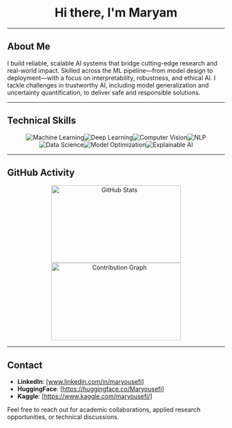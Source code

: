 <h1 align="center">Hi there, I'm Maryam </h1>

---

## About Me


I build reliable, scalable AI systems that bridge cutting-edge research and real-world impact. Skilled across the ML pipeline—from model design to deployment—with a focus on interpretability, robustness, and ethical AI. I tackle challenges in trustworthy AI, including model generalization and uncertainty quantification, to deliver safe and responsible solutions.

---
## Technical Skills

<p align="center">
  <img src="https://img.shields.io/badge/Machine%20Learning-007acc?style=for-the-badge&logo=python&logoColor=white" alt="Machine Learning" />&#8203;
  <img src="https://img.shields.io/badge/Deep%20Learning-00bfff?style=for-the-badge&logo=tensorflow&logoColor=white" alt="Deep Learning" />&#8203;
  <img src="https://img.shields.io/badge/Computer%20Vision-008080?style=for-the-badge&logo=opencv&logoColor=white" alt="Computer Vision" />&#8203;
  <img src="https://img.shields.io/badge/Natural%20Language%20Processing-20b2aa?style=for-the-badge&logo=googlecloud&logoColor=white" alt="NLP" />&#8203;
  <img src="https://img.shields.io/badge/Data%20Science-1e90ff?style=for-the-badge&logo=pandas&logoColor=white" alt="Data Science" />&#8203;
  <img src="https://img.shields.io/badge/Model%20Optimization-00ced1?style=for-the-badge&logo=scikitlearn&logoColor=white" alt="Model Optimization" />&#8203;
  <img src="https://img.shields.io/badge/Explainable%20AI-5f9ea0?style=for-the-badge" alt="Explainable AI" />
</p>

---
## GitHub Activity

<p align="center">
  <img src="https://github-readme-stats.vercel.app/api?username=Maryousefi&show_icons=true&theme=blueberry&count_private=true" alt="GitHub Stats" width="300" height="180" />
  <img src="https://github-readme-activity-graph.vercel.app/graph?username=Maryousefi&theme=react" alt="Contribution Graph" width="300" height="180" />
</p>

---

## Contact

- **LinkedIn**: [www.linkedin.com/in/maryousefi]
- **HuggingFace**: [https://huggingface.co/Maryousefi]
- **Kaggle**: [https://www.kaggle.com/maryousefi/]

Feel free to reach out for academic collaborations, applied research opportunities, or technical discussions.
